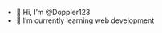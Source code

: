 - 👋 Hi, I’m @Doppler123
- 🌱 I’m currently learning web development

<!---
Doppler123/Doppler123 is a ✨ special ✨ repository because its `README.md` (this file) appears on your GitHub profile.
You can click the Preview link to take a look at your changes.
--->
